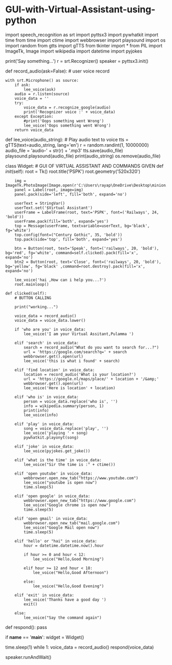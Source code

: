 # GUI-with-Virtual-Assistant-using-python

import speech_recognition as srt
import pyttsx3
import pywhatkit
import time
from time import ctime
import webbrowser
import playsound
import os
import random
from gtts import gTTS
from tkinter import *
from PIL import ImageTk, Image
import wikipedia
import datetime
import pyjokes

print('Say something...')
r = srt.Recognizer()
speaker = pyttsx3.init()


def record_audio(ask=False):
    # user voice record

    with srt.Microphone() as source:
        if ask:
            lee_voice(ask)
        audio = r.listen(source)
        voice_data = ''
        try:
            voice_data = r.recognize_google(audio)
            print('Recognizer voice :' + voice_data)
        except Exception:
            #print('Oops something went Wrong')
            lee_voice('Oops something went Wrong')
        return voice_data


def lee_voice(audio_string):
    # Play audio text to voice
    tts = gTTS(text=audio_string, lang='en')
    r = random.randint(1, 10000000)
    audio_file = 'audio-' + str(r) + '.mp3'
    tts.save(audio_file)
    playsound.playsound(audio_file)
    print(audio_string)
    os.remove(audio_file)


class Widget:
    # GUI OF VIRTUAL ASSISTANT AND COMMANDS GIVEN
    def _init_(self):
        root = Tk()
        root.title('PSPK')
        root.geometry('520x320')

        img = ImageTk.PhotoImage(Image.open(r'C:\Users\rayap\OneDrive\Desktop\minion.jpg'))
        panel = Label(root, image=img)
        panel.pack(side='left', fill='both', expand='no')

        userText = StringVar()
        userText.set('$Virtual Assistant')
        userFrame = LabelFrame(root, text='PSPK', font=('Railways', 24, 'bold'))
        userFrame.pack(fill='both', expand='yes')
        top = Message(userFrame, textvariable=userText, bg='black', fg='white')
        top.config(font=("Century Gothic", 35, 'bold'))
        top.pack(side='top', fill='both', expand='yes')

        btn = Button(root, text='Speak', font=('railways', 20, 'bold'), bg='red', fg='white', command=self.clicked).pack(fill='x', expand='no')
        btn2 = Button(root, text='Close', font=('railways', 20, 'bold'), bg='yellow', fg='black' ,command=root.destroy).pack(fill='x', expand='no')

        lee_voice('hai ,How can i help you...?')
        root.mainloop()

    def clicked(self):
        # BUTTON CALLING

        print("working...")

        voice_data = record_audio()
        voice_data = voice_data.lower()

        if 'who are you' in voice_data:
            lee_voice('I am your Virtual Assitant,Pulamma ')

        elif 'search' in voice_data:
            search = record_audio("What do you want to search for...?")
            url = 'https://google.com/search?q=' + search
            webbrowser.get().open(url)
            lee_voice('this is what i found' + search)

        elif 'find location' in voice_data:
            location = record_audio('What is your location?')
            url = 'https://google.nl/maps/place/' + location + '/&amp;'
            webbrowser.get().open(url)
            lee_voice('Here is location' + location)

        elif 'who is' in voice_data:
            person = voice_data.replace('who is', '')
            info = wikipedia.summary(person, 1)
            print(info)
            lee_voice(info)

        elif 'play' in voice_data:
            song = voice_data.replace('play', '')
            lee_voice('playing ' + song)
            pywhatkit.playonyt(song)

        elif 'joke' in voice_data:
            lee_voice(pyjokes.get_joke())

        elif 'what is the time' in voice_data:
            lee_voice("Sir the time is :" + ctime())

        elif 'open youtube' in voice_data:
            webbrowser.open_new_tab("https://www.youtube.com")
            lee_voice("youtube is open now")
            time.sleep(5)

        elif 'open google' in voice_data:
            webbrowser.open_new_tab("https://www.google.com")
            lee_voice("Google chrome is open now")
            time.sleep(5)

        elif 'open gmail' in voice_data:
            webbrowser.open_new_tab("mail.google.com")
            lee_voice("Google Mail open now")
            time.sleep(5)

        elif 'hello' or "hai" in voice_data:
            hour = datetime.datetime.now().hour

            if hour >= 0 and hour < 12:
                lee_voice("Hello,Good Morning")

            elif hour >= 12 and hour < 18:
                lee_voice("Hello,Good Afternoon")

            else:
                lee_voice("Hello,Good Evening")

        elif 'exit' in voice_data:
            lee_voice('Thanks have a good day ')
            exit()

        else:
            lee_voice("Say the command again")

def respond():
    pass
    
if __name__ == '__main__':
    widget = Widget()

time.sleep(1)
while 1:
    voice_data = record_audio()
    respond(voice_data)

speaker.runAndWait()
